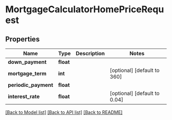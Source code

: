# MortgageCalculatorHomePriceRequest

## Properties
Name | Type | Description | Notes
------------ | ------------- | ------------- | -------------
**down_payment** | **float** |  | 
**mortgage_term** | **int** |  | [optional] [default to 360]
**periodic_payment** | **float** |  | 
**interest_rate** | **float** |  | [optional] [default to 0.04]

[[Back to Model list]](../README.md#documentation-for-models) [[Back to API list]](../README.md#documentation-for-api-endpoints) [[Back to README]](../README.md)


